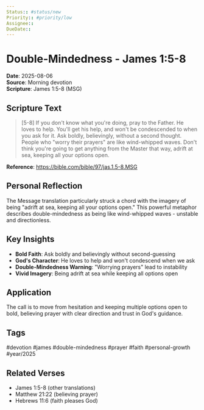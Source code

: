```yaml
---
Status:: #status/new
Priority:: #priority/low
Assignee:: 
DueDate:: 
---
```


# Double-Mindedness - James 1:5-8

**Date**: 2025-08-06  
**Source**: Morning devotion  
**Scripture**: James 1:5-8 (MSG)

## Scripture Text

> [5-8] If you don't know what you're doing, pray to the Father. He loves to help. You'll get his help, and won't be condescended to when you ask for it. Ask boldly, believingly, without a second thought. People who "worry their prayers" are like wind-whipped waves. Don't think you're going to get anything from the Master that way, adrift at sea, keeping all your options open.

**Reference**: https://bible.com/bible/97/jas.1.5-8.MSG

## Personal Reflection

The Message translation particularly struck a chord with the imagery of being "adrift at sea, keeping all your options open." This powerful metaphor describes double-mindedness as being like wind-whipped waves - unstable and directionless.

## Key Insights

- **Bold Faith**: Ask boldly and believingly without second-guessing
- **God's Character**: He loves to help and won't condescend when we ask
- **Double-Mindedness Warning**: "Worrying prayers" lead to instability
- **Vivid Imagery**: Being adrift at sea while keeping all options open

## Application

The call is to move from hesitation and keeping multiple options open to bold, believing prayer with clear direction and trust in God's guidance.

## Tags
#devotion #james #double-mindedness #prayer #faith #personal-growth #year/2025

## Related Verses
- James 1:5-8 (other translations)
- Matthew 21:22 (believing prayer)
- Hebrews 11:6 (faith pleases God)
